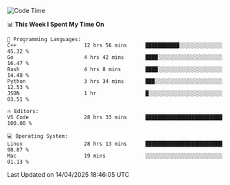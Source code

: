 
<!--START_SECTION:waka-->
![Code Time](http://img.shields.io/badge/Code%20Time-3%2C315%20hrs%2035%20mins-blue)

📊 **This Week I Spent My Time On** 

```text
💬 Programming Languages: 
C++                      12 hrs 56 mins      ███████████░░░░░░░░░░░░░░   45.32 % 
Go                       4 hrs 42 mins       ████░░░░░░░░░░░░░░░░░░░░░   16.47 % 
Bash                     4 hrs 8 mins        ████░░░░░░░░░░░░░░░░░░░░░   14.48 % 
Python                   3 hrs 34 mins       ███░░░░░░░░░░░░░░░░░░░░░░   12.53 % 
JSON                     1 hr                █░░░░░░░░░░░░░░░░░░░░░░░░   03.51 % 

🔥 Editors: 
VS Code                  28 hrs 33 mins      █████████████████████████   100.00 % 

💻 Operating System: 
Linux                    28 hrs 13 mins      █████████████████████████   98.87 % 
Mac                      19 mins             ░░░░░░░░░░░░░░░░░░░░░░░░░   01.13 % 
```


 Last Updated on 14/04/2025 18:46:05 UTC
<!--END_SECTION:waka-->

